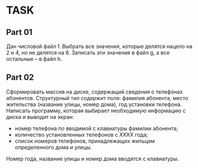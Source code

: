 # TASK #
## Part 01 ##
Дан числовой файл f. Выбрать все значения, которые делятся нацело на 2 и 4, но не делятся на 6. Записать эти значения в файл g, а все остальные – в файл h.

## Part 02 ##
Сформировать массив на диске, содержащий сведения о телефонах абонентов. 
Структурный тип содержит поля: фамилия абонента, место жительства (название улицы, номер дома), год установки телефона.
Написать программу, которая выбирает необходимую информацию с диска и выводит на экран:
* номер телефона по вводимой с клавиатуры фамилии абонента;
* количество установленных телефонов с XXXX года;
* список номеров телефонов, принадлежащих жильцам определенного дома и улицы.

Номер года, название улицы и номер дома вводятся с клавиатуры.

